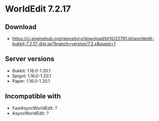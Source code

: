 # WorldEdit 7.2.17

## Download
- https://ci.enginehub.org/repository/download/bt10/22781:id/worldedit-bukkit-7.2.17-dist.jar?branch=version/7.2.x&guest=1

## Server versions
- Bukkit: 1.16.0-1.20.1
- Spigot: 1.16.0-1.20.1
- Paper: 1.16.0-1.20.1

## Incompatible with
- FastAsyncWorldEdit: ?
- AsyncWorldEdit: ?
